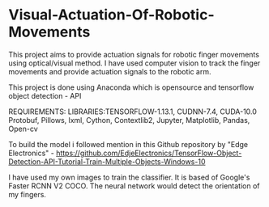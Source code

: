 # Visual-Actuation-Of-Robotic-Movements

This project aims to provide actuation signals for robotic finger movements using optical/visual method. I have used computer vision to track the finger movements and provide actuation signals to the robotic arm.


This project is done using Anaconda which is opensource and tensorflow object detection - API


REQUIREMENTS:
            LIBRARIES:TENSORFLOW-1.13.1, CUDNN-7.4, CUDA-10.0
                      Protobuf, Pillows, lxml, Cython, Contextlib2, Jupyter, Matplotlib, Pandas, Open-cv
                      
                      
To build the model i followed mention in this Github repository by "Edge Electronics" - https://github.com/EdjeElectronics/TensorFlow-Object-Detection-API-Tutorial-Train-Multiple-Objects-Windows-10 


I have used my own images to train the classifier. It is based of Google's Faster RCNN V2 COCO. The neural network would detect the orientation of my fingers.
